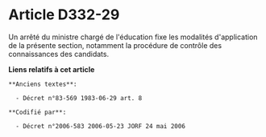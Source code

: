 # Article D332-29

Un arrêté du ministre chargé de l'éducation fixe les modalités d'application de la présente section, notamment la procédure
de contrôle des connaissances des candidats.

**Liens relatifs à cet article**

	**Anciens textes**:

	  - Décret n°83-569 1983-06-29 art. 8

	**Codifié par**:

	  - Décret n°2006-583 2006-05-23 JORF 24 mai 2006
